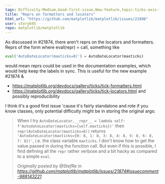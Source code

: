 ```yaml
---
tags: Difficulty-Medium,Good-first-issue,New-feature,topic-ticks-axis-labels
title: "Reprs on formatters and locaters"
html_url: "https://github.com/matplotlib/matplotlib/issues/21898"
user: story645
repo: matplotlib/matplotlib
---
```


As discussed in #21874, there aren't reprs on the locators and formatters. Reprs of the form where eval(repr) = call, something like 
```python
eval('AutoDateLocator(maxticks=8)') = AutoDateLocator(maxticks)
```
would mean reprs could be used in the documentation examples, which would help keep the labels in sync. This is useful for the new example #21874 & 
* https://matplotlib.org/devdocs/gallery/ticks/tick-formatters.html
* https://matplotlib.org/devdocs/gallery/ticks/tick-locators.html
and possibly reproducibility

I think it's a good first issue 'cause it's fairly standalone and rote if you know classes, only potential difficulty might be in storing the original args:

> 
> When I try `AutoDateLocator.__repr__ = lambda self: f'AutodateLocator(maxticks={self.maxticks})'` then `repr(AutoDateLocator(maxticks=8))` returns `'AutodateLocator(maxticks={0: 8, 1: 8, 3: 8, 4: 8, 5: 8, 6: 8, 7: 8})'`, i.e. the class variable `maxticks`. I don't know how to get the value passed in during the function call. But even if this is possible, I find defining all the `repr` rather verbose and a bit hacky as compared to a simple `eval`.
> 
> _Originally posted by @StefRe in https://github.com/matplotlib/matplotlib/issues/21874#issuecomment-988143221_